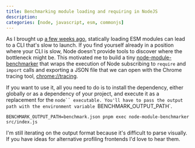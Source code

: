 ```yaml
---
title: Benchmarking module loading and requiring in NodeJS
description:
categories: [node, javascript, esm, commonjs]
---
```



As I brought up [a few weeks ago](/blog/2022/12/23/startup-time-in-node-clis),
statically loading ESM modules can lead to a CLI that's slow to launch.
If you find yourself already in a position where your CLI is slow,
Node doesn't provide tools to discover where the bottleneck might be.
This motivated me to build a tiny [node-module-benchmarker](https://github.com/pepicrft/node-module-benchmarker) that wraps the execution of Node subscribing to `require` and `import` calls and exporting a JSON file that we can open with the Chrome tracing tool, [chrome://tracing](chrome://tracing).

If you want to use it,
all you need to do is to install the dependency,
either globally or as a dependency of your project,
and execute it as a replacement for the `node`` executable.
You'll have to pass the output path with the environment variable `BENCHMARK_OUTPUT_PATH`.

```language-bash
BENCHMARK_OUTPUT_PATH=benchmark.json pnpm exec node-module-benchmarker src/index.js
```

I'm still iterating on the output format because it's difficult to parse visually.
If you have ideas for alternative profiling frontends I'd love to hear them.
